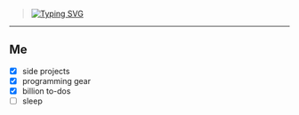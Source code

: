 > [![Typing SVG](https://readme-typing-svg.demolab.com?font=Fira+Code&duration=3000&pause=1000&color=F7F7F7&vCenter=true&width=1000&height=22&lines=%E2%80%9CByte+by+byte%2C+I'm+creating+a+digital+masterpiece.%E2%80%9D;%E2%80%9CBorn+to+debug%2C+forced+to+comment.%E2%80%9D;%E2%80%9CHacker+by+nature%2C+programmer+by+profession.%E2%80%9D;%E2%80%9CUnleashing+the+power+of+algorithms+and+innovation.%E2%80%9D;%E2%80%9CLiving+life+on+the+edge+of+technology.%E2%80%9D;%E2%80%9CBuilding+the+future+one+line+of+code+at+a+time.%E2%80%9D;%E2%80%9CCrushing+bugs+and+taking+names.%E2%80%9D;%E2%80%9CI+speak+fluent+Python...+and+sarcasm.%E2%80%9D;%E2%80%9CCreating+digital+symphonies+with+the+stroke+of+my+keyboard.%E2%80%9D;%E2%80%9CFinding+beauty+in+the+complexity+of+code.%E2%80%9D;%E2%80%9CBringing+ideas+to+life+through+elegant+code.%E2%80%9D;%E2%80%9CEmbracing+the+digital+revolution+with+every+keystroke.%E2%80%9D;%E2%80%9CDream+in+binary%2C+wake+up+to+code.%E2%80%9D;%E2%80%9CProgrammer+by+profession%2C+dreamer+by+design.%E2%80%9D)](https://git.io/typing-svg)
___
## **Me**
- [x] side projects <br>
- [x] programming gear <br>
- [x] billion to-dos <br>
- [ ] sleep <br>
